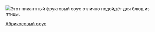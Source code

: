 <!--2025-08-13 11:01:14-->
<div class="yb">
  <div class="rss povarenok"><a href="https://www.povarenok.ru/recipes/show/182990/"><img src="https://www.povarenok.ru/data/cache/2025aug/13/54/3186874_47214-640x480.jpg"></a>Этот пикантный фруктовый соус отлично подойдёт для блюд из птицы. <p class="titl"><a href="https://www.povarenok.ru/recipes/show/182990/">Абрикосовый соус</a></p></div>
</div>
